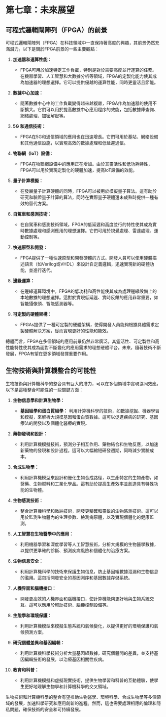 # 第七章：未來展望

## 可程式邏輯閘陣列（FPGA）的前景
可程式邏輯閘陣列（FPGA）在科技領域中一直保持著高度的興趣，其前景仍然充滿潛力。以下是關於FPGA前景的一些主要觀點：

1. **加速器和運算性能：**
   - FPGA可用於加速特定工作負載，特別是對於需要高度並行運算的任務。在機器學習、人工智慧和大數據分析等領域，FPGA的定製化能力使其成為加速器的理想選擇。它可以提供優越的運算性能，同時更靈活且節能。

2. **數據中心加速：**
   - 隨著數據中心中的工作負載變得越來越複雜，FPGA作為加速器的使用不斷擴大。它們可以用於提高數據中心應用程序的效能，包括數據庫查詢、網絡處理、加密解密等。

3. **5G 和通信技術：**
   - FPGA在5G和通信領域的應用也在迅速增長。它們可用於基站、網絡設備和其他通信設施，以實現高效的數據處理和低延遲通信。

4. **物聯網（IoT）設備：**
   - FPGA在物聯網設備中的應用正在增加。由於其靈活性和低功耗特性，FPGA可以用於實現定製化的硬體加速，提高IoT設備的效能。

5. **量子計算模擬：**
   - 在發展量子計算硬體的同時，FPGA可以被用於模擬量子算法。這有助於研究和驗證量子計算的算法，同時在實際量子硬體還未成熟時提供一種有效的替代方案。

6. **自駕車和感測技術：**
   - 在自駕車和感測技術領域，FPGA的低延遲和高度並行的特性使其成為實時數據處理和感測應用的理想選擇。它們可用於視覺處理、雷達處理、運動控制等。

7. **快速原型和開發：**
   - FPGA提供了一種快速原型和開發硬體的方式。開發人員可以使用硬體描述語言（如Verilog或VHDL）來設計自定義邏輯，迅速實現新的硬體功能，並進行迭代。

8. **邊緣運算：**
   - 在邊緣運算環境中，FPGA的低功耗和高性能使其成為處理邊緣設備上的本地數據的理想選擇。這對於實現低延遲、實時反饋的應用非常重要，如智能攝像頭、智能感測器等。

9. **可定製的硬體架構：**
   - FPGAs提供了一種可定製的硬體架構，使得開發人員能夠根據具體需求定製硬體解決方案，從而實現更好的性能和能效。

總體而言，FPGA在多個領域的應用前景仍然非常廣泛。其靈活性、可定製性和高性能特性使其成為面對不斷變化的應用需求的理想硬體平台。未來，隨著技術不斷發展，FPGA有望在更多領域發揮重要作用。

## 生物技術與計算機整合的可能性
生物技術與計算機科學的整合具有巨大的潛力，可以在多個領域中實現協同效應。以下是這種整合可能性的一些關鍵方面：

1. **生物信息學和計算生物學：**
   - **基因組學和蛋白質組學：** 利用計算機科學的技術，如數據挖掘、機器學習和模擬，來解析大規模基因和蛋白質數據。這可以促進疾病的研究、基因療法的開發以及個體化醫療的實現。

2. **藥物發現和設計：**
   - 利用計算機模擬技術，預測分子相互作用、藥物結合和生物反應，以加速新藥物的發現和設計過程。這可以大幅縮短研發週期，同時減少實驗成本。

3. **合成生物學：**
   - 利用計算機模型來設計和優化生物合成路徑，以生產特定的生物產物，如醫藥、生物燃料和工業化學品。這有助於提高生產效率並創造具有特殊功能的生物體。

4. **生物感測技術：**
   - 整合計算機科學和微納技術，開發更精確和靈敏的生物感測技術。這可以用於監測生物體內的生理參數、檢測病原體，以及實現個體化的健康監測。

5. **人工智慧在生物醫學中的應用：**
   - 利用機器學習和深度學習等人工智慧技術，分析大規模的生物醫學數據，以提供更準確的診斷、預測疾病風險和個體化的治療方案。

6. **生物信息安全：**
   - 利用計算機科學的技術來保護生物信息，防止基因組數據泄漏和生物信息的濫用。這包括開發安全的基因測序和基因數據存儲系統。

7. **人機界面和腦機接口：**
   - 開發更高效的人機界面和腦機接口，使計算機能夠更好地與生物系統交互。這可以應用於輔助技術、腦機控制設備等。

8. **生態學和環境保護：**
   - 利用計算機模型來模擬生態系統和氣候變化，以提供更好的環境保護和氣候預測方案。

9. **研究個體差異和基因編輯：**
   - 利用計算機科學技術分析大量基因組數據，研究個體間的差異，並支持基因編輯技術的發展，以治療基因相關性疾病。

10. **教育和科普：**
    - 利用計算機模擬和虛擬現實技術，提供生物學習和科普的互動體驗，使學生更好地理解生物學和計算機科學的交叉領域。

生物技術和計算機科學的整合有望推動生物醫學、環境科學、合成生物學等多個領域的發展，加速科學研究和應用創新的進程。然而，這也需要處理相應的倫理和隱私問題，確保技術的安全和可持續發展。

